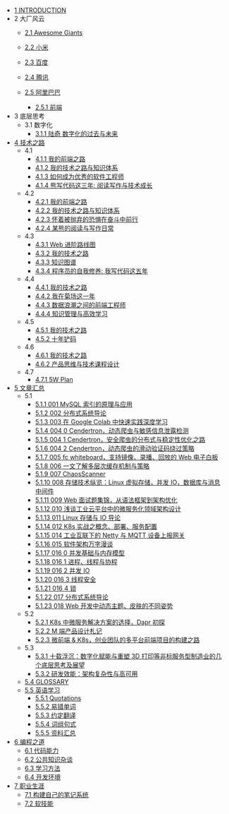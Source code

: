   - [1 INTRODUCTION](/INTRODUCTION.md)
  - 2 大厂风云
    - [2.1 Awesome Giants](/大厂风云/Awesome-Giants.md)
    - [2.2 小米](/大厂风云/小米/README.md)
      
    - [2.3 百度](/大厂风云/百度/README.md)
      
    - [2.4 腾讯](/大厂风云/腾讯/README.md)
      
    - [2.5 阿里巴巴](/大厂风云/阿里巴巴/README.md)
      - [2.5.1 前端](/大厂风云/阿里巴巴/前端.md)
  - 3 底层思考
    - 3.1 数字化
      - [3.1.1 陆奇 数字化的过去与未来](/底层思考/数字化/2020-陆奇-数字化的过去与未来.md)
  - [4 技术之路](/技术之路/README.md)
    - 4.1 
      - [4.1.1 我的前端之路](/技术之路/2015/2015-我的前端之路.md)
      - [4.1.2 我的技术之路与知识体系](/技术之路/2015/2015-我的技术之路与知识体系.md)
      - [4.1.3 如何成为优秀的软件工程师](/技术之路/2015/如何成为优秀的软件工程师.md)
      - [4.1.4 熊写代码这三年: 阅读写作与技术成长](/技术之路/2015/熊写代码这三年:%20阅读写作与技术成长.md)
    - 4.2 
      - [4.2.1 我的前端之路](/技术之路/2016/2016-我的前端之路.md)
      - [4.2.2 我的技术之路与知识体系](/技术之路/2016/2016-我的技术之路与知识体系.md)
      - [4.2.3 怀着被抛弃的恐惧在奋斗中前行](/技术之路/2016/怀着被抛弃的恐惧在奋斗中前行.md)
      - [4.2.4 某熊的阅读与写作日常](/技术之路/2016/某熊的阅读与写作日常.md)
    - 4.3 
      - [4.3.1 Web 进阶路线图](/技术之路/2017/2017-Web%20进阶路线图.md)
      - [4.3.2 我的技术之路](/技术之路/2017/2017-我的技术之路.md)
      - [4.3.3 知识图谱](/技术之路/2017/2017-知识图谱.md)
      - [4.3.4 程序员的自我修养: 我写代码这五年](/技术之路/2017/程序员的自我修养:%20我写代码这五年.md)
    - 4.4 
      - [4.4.1 我的技术之路](/技术之路/2018/2018-我的技术之路.md)
      - [4.4.2 我在菊场这一年](/技术之路/2018/我在菊场这一年.md)
      - [4.4.3 数据浪潮之间的前端工程师](/技术之路/2018/数据浪潮之间的前端工程师.md)
      - [4.4.4 知识管理与高效学习](/技术之路/2018/知识管理与高效学习.md)
    - 4.5 
      - [4.5.1 我的技术之路](/技术之路/2019/2019-我的技术之路.md)
      - [4.5.2 十年铲码](/技术之路/2019/十年铲码.md)
    - 4.6 
      - [4.6.1 我的技术之路](/技术之路/2020/2020-我的技术之路.md)
      - [4.6.2 产品思维与技术课程设计](/技术之路/2020/产品思维与技术课程设计.md)
    - 4.7 
      - [4.7.1 5W Plan](/技术之路/2021/5W%20Plan.md)
  - [5 文章汇总](/文章汇总/README.md)
    - 5.1 
      - [5.1.1 001 MySQL 索引的原理与应用](/文章汇总/2019/2019-001-MySQL%20索引的原理与应用.md)
      - [5.1.2 002 分布式系统导论](/文章汇总/2019/2019-002-分布式系统导论.md)
      - [5.1.3 003 在 Google Colab 中快速实践深度学习](/文章汇总/2019/2019-003-在%20Google%20Colab%20中快速实践深度学习.md)
      - [5.1.4 004 0 Cendertron，动态爬虫与敏感信息泄露检测](/文章汇总/2019/2019-004-0-Cendertron，动态爬虫与敏感信息泄露检测.md)
      - [5.1.5 004 1 Cendertron，安全爬虫的分布式与稳定性优化之路](/文章汇总/2019/2019-004-1-Cendertron，安全爬虫的分布式与稳定性优化之路.md)
      - [5.1.6 004 2 Cendertron，动态爬虫的滑动验证码绕过策略](/文章汇总/2019/2019-004-2-Cendertron，动态爬虫的滑动验证码绕过策略.md)
      - [5.1.7 005 fc whiteboard，支持镜像、录播、回放的 Web 电子白板](/文章汇总/2019/2019-005-fc-whiteboard，支持镜像、录播、回放的%20Web%20电子白板.md)
      - [5.1.8 006 一文了解多层次缓存机制与策略](/文章汇总/2019/2019-006-一文了解多层次缓存机制与策略.md)
      - [5.1.9 007 ChaosScanner](/文章汇总/2019/2019-007-ChaosScanner.md)
      - [5.1.10 008 存储技术纵览：Linux 虚拟存储，并发 IO，数据库与消息中间件](/文章汇总/2019/2019-008-存储技术纵览：Linux%20虚拟存储，并发%20IO，数据库与消息中间件.md)
      - [5.1.11 009 Web 面试题集锦，从语法框架到架构优化](/文章汇总/2019/2019-009-Web%20面试题集锦，从语法框架到架构优化.md)
      - [5.1.12 010 浅谈工业云平台中的微服务化领域架构设计](/文章汇总/2019/2019-010-浅谈工业云平台中的微服务化领域架构设计.md)
      - [5.1.13 011 Linux 存储与 IO 导论](/文章汇总/2019/2019-011-Linux%20存储与%20IO%20导论.md)
      - [5.1.14 012 K8s 实战之概念、部署、服务配置](/文章汇总/2019/2019-012-K8s%20实战之概念、部署、服务配置.md)
      - [5.1.15 014 工业互联下的 Netty 与 MQTT 设备上报网关](/文章汇总/2019/2019-014-工业互联下的%20Netty%20与%20MQTT%20设备上报网关.md)
      - [5.1.16 015 软件架构万字漫谈](/文章汇总/2019/2019-015-软件架构万字漫谈.md)
      - [5.1.17 016 0 并发基础与内存模型](/文章汇总/2019/2019-016-0-并发基础与内存模型.md)
      - [5.1.18 016 1 进程、线程与协程](/文章汇总/2019/2019-016-1-进程、线程与协程.md)
      - [5.1.19 016 2 并发 IO](/文章汇总/2019/2019-016-2-并发%20IO.md)
      - [5.1.20 016 3 线程安全](/文章汇总/2019/2019-016-3-线程安全.md)
      - [5.1.21 016 4 锁](/文章汇总/2019/2019-016-4-锁.md)
      - [5.1.22 017 分布式系统导论](/文章汇总/2019/2019-017-分布式系统导论.md)
      - [5.1.23 018 Web 开发中动态主题、皮肤的不同姿势](/文章汇总/2019/2019-018-Web%20开发中动态主题、皮肤的不同姿势.md)
    - 5.2 
      - [5.2.1 K8s 中微服务解决方案的选择，Dapr 初探](/文章汇总/2020/K8s%20中微服务解决方案的选择，Dapr%20初探.md)
      - [5.2.2 M 端产品设计札记](/文章汇总/2020/M%20端产品设计札记.md)
      - [5.2.3 微前端 & K8s，创业团队的多平台前端项目的构建之路](/文章汇总/2020/微前端%20&%20K8s，创业团队的多平台前端项目的构建之路.md)
    - 5.3 
      - [5.3.1 十载浮沉：数字化赋能与重塑 3D 打印等非标服务型制造业的几个底层思考及展望](/文章汇总/2021/十载浮沉：数字化赋能与重塑%203D%20打印等非标服务型制造业的几个底层思考及展望.md)
      - [5.3.2 研发效能：架构复杂性与高可用](/文章汇总/2021/研发效能：架构复杂性与高可用.md)
    - [5.4 GLOSSARY](/文章汇总/GLOSSARY.md)
    - [5.5 英语学习](/文章汇总/英语学习/README.md)
      - [5.5.1 Quotations](/文章汇总/英语学习/Quotations.md)
      - [5.5.2 易错单词](/文章汇总/英语学习/易错单词.md)
      - [5.5.3 约定翻译](/文章汇总/英语学习/约定翻译.md)
      - [5.5.4 词组句式](/文章汇总/英语学习/词组句式.md)
      - [5.5.5 资料汇总](/文章汇总/英语学习/资料汇总.md)
  - [6 编程之道](/编程之道/README.md)
    - [6.1 代码能力](/编程之道/代码能力.md)
    - [6.2 公共知识杂谈](/编程之道/公共知识杂谈.md)
    - [6.3 学习方法](/编程之道/学习方法.md)
    - [6.4 开发环境](/编程之道/开发环境.md)
  - [7 职业生涯](/职业生涯/README.md)
    - [7.1 构建自己的笔记系统](/职业生涯/构建自己的笔记系统.md)
    - [7.2 软技能](/职业生涯/软技能.md)